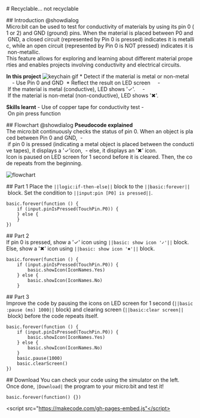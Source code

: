 # Recyclable… not recyclable

## Introduction @showdialog
Micro:bit can be used to test for conductivity of materials by using its pin 0 (1 or 2) and GND (ground) pins. When the material is placed between P0 and GND, a closed circuit (represented by Pin 0 is pressed) indicates it is metallic, while an open circuit (represented by Pin 0 is NOT pressed) indicates it is non-metallic.
This feature allows for exploring and learning about different material properties and enables projects involving conductivity and electrical circuits.

**In this project**
![keychain gif](https://lh3.googleusercontent.com/d/1aoS7YX-7oN9nVCi20yWthcVIIwzh2nh_)
* Detect if the material is metal or non-metal 
    - Use Pin 0 and GND 
* Reflect the result on LED screen
    - If the material is metal (conductive), LED shows '✓'.
    - If the material is non-metal (non-conductive), LED shows '✖'.

**Skills learnt**
- Use of copper tape for conductivity test
- On pin press function

## Flowchart @showdialog
**Pseudocode explained**
The micro:bit continuously checks the status of pin 0. When an object is placed between Pin 0 and GND, 
- if pin 0 is pressed (indicating a metal object is placed between the conductive tapes), it displays a '✓'icon, 
- else, it displays an '✖' icon. 
Icon is paused on LED screen for 1 second before it is cleared. Then, the code repeats from the beginning.

![flowchart](
https://lh3.googleusercontent.com/d/1tObQk1Hw443tgNLsTidDDOzOp0zT6Ioo)

## Part 1
Place the ``||logic:if-then-else||`` block to the ``||basic:forever||`` block.
Set the condition to ``||input:pin [P0] is pressed||``.

```blocks
basic.forever(function () {
    if (input.pinIsPressed(TouchPin.P0)) {
    } else {
    }
})
```

## Part 2
If pin 0 is pressed, show a '✓' icon using ``||basic: show icon '✓'||`` block.
Else, show a '✖' icon using ``||basic: show icon '✖'||`` block.
```blocks
basic.forever(function () {
    if (input.pinIsPressed(TouchPin.P0)) {
        basic.showIcon(IconNames.Yes)
    } else {
        basic.showIcon(IconNames.No)
    }
```

## Part 3
Improve the code by pausing the icons on LED screen for 1 second (``||basic:pause (ms) 1000||`` block) and clearing screen (``||basic:clear screen||`` block) before the code repeats itself.
```blocks
basic.forever(function () {
    if (input.pinIsPressed(TouchPin.P0)) {
        basic.showIcon(IconNames.Yes)
    } else {
        basic.showIcon(IconNames.No)
    }
    basic.pause(1000)
    basic.clearScreen()
})
```

## Download
You can check your code using the simulator on the left.
Once done, ``|Download|`` the program to your micro:bit and test it!

```template
basic.forever(function() {})
```

<script src="https://makecode.com/gh-pages-embed.js"</script><script>makeCodeRender(">{{ site.makecode.home_url }}", "{{ site.github.owner_name }}/{{ site.github.repository_name }}");</script>

